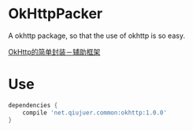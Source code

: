 # OkHttpPacker
A okhttp package, so that the use of okhttp is so easy.

[OkHttp的简单封装－辅助框架](http://blog.csdn.net/qiujuer/article/details/50442600)

# Use

```gradle
dependencies {
    compile 'net.qiujuer.common:okhttp:1.0.0'
}
```
